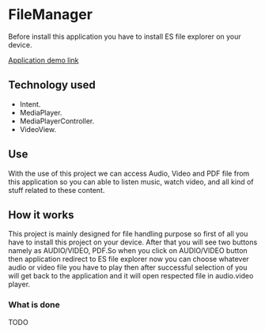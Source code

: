 # FileManager
   
   Before install this application you have to install ES file explorer on your device.

   [Application demo link](https://www.youtube.com/embed/LSJPBWy3AOM)



## Technology used
 
 * Intent. 
 * MediaPlayer. 
 * MediaPlayerController.
 * VideoView.

## Use

 With the use of this project we can access Audio, Video and PDF file from this application so you can able to listen music, watch video, and all kind of stuff related to these content.

## How it works
 
 This project is mainly designed for file handling purpose so first of all you have to install this project on your device. After that you will see two buttons namely as AUDIO/VIDEO, PDF.So when you click on AUDIO/VIDEO button then application redirect to ES file explorer now you can choose whatever audio or video file you have to play then after successful selection of you will get back to the application and it will open respected file in audio.video player.

### What is done
 
 TODO